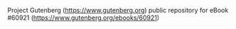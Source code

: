 Project Gutenberg (https://www.gutenberg.org) public repository for eBook #60921 (https://www.gutenberg.org/ebooks/60921)
